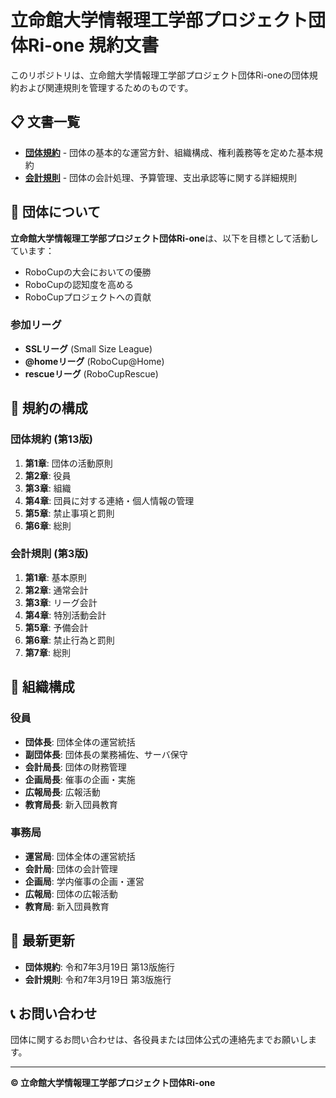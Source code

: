 # 立命館大学情報理工学部プロジェクト団体Ri-one 規約文書

このリポジトリは、立命館大学情報理工学部プロジェクト団体Ri-oneの団体規約および関連規則を管理するためのものです。

## 📋 文書一覧

- **[団体規約](団体規約.md)** - 団体の基本的な運営方針、組織構成、権利義務等を定めた基本規約
- **[会計規則](会計規則.md)** - 団体の会計処理、予算管理、支出承認等に関する詳細規則

## 🎯 団体について

**立命館大学情報理工学部プロジェクト団体Ri-one**は、以下を目標として活動しています：

- RoboCupの大会においての優勝
- RoboCupの認知度を高める
- RoboCupプロジェクトへの貢献

### 参加リーグ

- **SSLリーグ** (Small Size League)
- **@homeリーグ** (RoboCup@Home)
- **rescueリーグ** (RoboCupRescue)

## 📖 規約の構成

### 団体規約 (第13版)

1. **第1章**: 団体の活動原則
2. **第2章**: 役員
3. **第3章**: 組織
4. **第4章**: 団員に対する連絡・個人情報の管理
5. **第5章**: 禁止事項と罰則
6. **第6章**: 総則

### 会計規則 (第3版)

1. **第1章**: 基本原則
2. **第2章**: 通常会計
3. **第3章**: リーグ会計
4. **第4章**: 特別活動会計
5. **第5章**: 予備会計
6. **第6章**: 禁止行為と罰則
7. **第7章**: 総則

## 🏢 組織構成

### 役員

- **団体長**: 団体全体の運営統括
- **副団体長**: 団体長の業務補佐、サーバ保守
- **会計局長**: 団体の財務管理
- **企画局長**: 催事の企画・実施
- **広報局長**: 広報活動
- **教育局長**: 新入団員教育

### 事務局

- **運営局**: 団体全体の運営統括
- **会計局**: 団体の会計管理
- **企画局**: 学内催事の企画・運営
- **広報局**: 団体の広報活動
- **教育局**: 新入団員教育

## 📅 最新更新

- **団体規約**: 令和7年3月19日 第13版施行
- **会計規則**: 令和7年3月19日 第3版施行

## 📞 お問い合わせ

団体に関するお問い合わせは、各役員または団体公式の連絡先までお願いします。

---

**© 立命館大学情報理工学部プロジェクト団体Ri-one**
